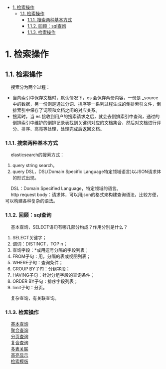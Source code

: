 <!-- TOC -->

- [1. 检索操作](#1-检索操作)
    - [1.1. 检索操作](#11-检索操作)
        - [1.1.1. 搜索两种基本方式](#111-搜索两种基本方式)
        - [1.1.2. 回顾：sql查询](#112-回顾sql查询)
        - [1.1.3. 检索操作](#113-检索操作)

<!-- /TOC -->

# 1. 检索操作  

<!-- 
检索类型如何选型呢？
https://mp.weixin.qq.com/s/Fc5LhiLJIeCtstl9OFeqdQ
Elasticsearch之评分机制
https://www.jianshu.com/p/2624f61f1d02
-->
<!-- 
ElasticSearch 搜索入门 
https://mp.weixin.qq.com/s/WVInd3kCciTVa1nzOgeEAQ
fuzzy query
https://mp.weixin.qq.com/s/ReiCivwDINsE8S5kwUWb5w
-->
<!-- 
SQL代替DSL
用SQL代替DSL查询ElasticSearch怎样？ 
https://mp.weixin.qq.com/s/CJkS3vu2BjUWfWrciwNVJg
如何用你最熟悉的 SQL 来查询 Elasticsearch 中的数据？ 
https://mp.weixin.qq.com/s/QQh0M85YqI-sHPnYy3pkBg
-->

<!-- 

1.1.1 章
ES运行检索两种基本方式
https://www.bblog.vip/article_detail/1559295979215
ES实战九、全文检索-ElasticSearch-进阶-两种查询方式
https://tech.souyunku.com/?p=37521
https://haokan.baidu.com/v?pd=wisenatural&vid=12730932323983835698
-->

## 1.1. 检索操作  
&emsp; 搜索分为两个过程：  

* 当向索引中保存文档时，默认情况下，es 会保存两份内容，一份是 _source  中的数据，另一份则是通过分词、排序等一系列过程生成的倒排索引文件，倒排索引中保存了词项和文档之间的对应关系。  
* 搜索时，当 es 接收到用户的搜索请求之后，就会去倒排索引中查询，通过的倒排索引中维护的倒排记录表找到关键词对应的文档集合，然后对文档进行评分、排序、高亮等处理，处理完成后返回文档。  
  
### 1.1.1. 搜索两种基本方式  


&emsp; elasticsearch的搜索方式：  
1. query string search。  
2. query DSL，DSL(Domain Specific Language特定领域语言)以JSON请求体的形式出现。  

&emsp; DSL：Domain Specified Language，特定领域的语言。  
&emsp; http request body：请求体，可以用json的格式来构建查询语法，比较方便，可以构建各种复杂的语法。  

### 1.1.2. 回顾：sql查询  
&emsp; 基本查询，SELECT语句有哪几部分构成？作用分别是什么？  
1. SELECT关键字；  
2. 谓词：DISTINCT，TOP n；  
3. 查询字段：*或用逗号分隔的字段列表；  
4. FROM子句：用，分隔的表或视图列表；  
5. WHERE子句：查询条件；  
6. GROUP BY子句：分组字段；  
7. HAVING子句：针对分组字段的查询条件；  
8. ORDER BY子句：排序字段列表；  
9. limit子句：分页。  

&emsp; 复杂查询，有关联查询。  

### 1.1.3. 检索操作  
&emsp; [基本查询](/docs/ES/basicSearch.md)  
&emsp; [聚合查询](/docs/ES/togetherSearch.md)  
&emsp; [分页查询](/docs/ES/limitSearch.md)  
&emsp; [复合查询](/docs/ES/compoundQuery.md)  
&emsp; [多表关联](/docs/ES/multiTable.md)  
&emsp; [高亮显示](/docs/ES/highLight.md)  
&emsp; [检索模版](/docs/ES/searchTemplate.md)  